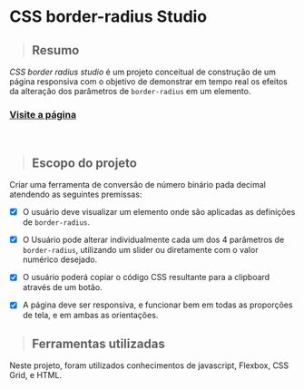 # CSS border-radius Studio

> ## Resumo
*CSS border radius studio* é um projeto conceitual de construção de um página responsiva com o objetivo de demonstrar 
em tempo real os efeitos da alteração dos parâmetros de `border-radius` em um elemento.


### [Visite a página](https://fdias1.github.io/border-radius-studio)
<br>

> ## Escopo do projeto
Criar uma ferramenta de conversão de número binário pada decimal atendendo as seguintes premissas:
-   [x] O usuário deve visualizar um elemento onde são aplicadas as definições de `border-radius`.
-   [x] O Usuário pode alterar individualmente cada um dos 4 parâmetros de `border-radius`, utilizando um slider ou diretamente com o valor numérico desejado.
-   [x] O usuário poderá copiar o código CSS resultante para a clipboard através de um botão.
-   [x] A página deve ser responsiva, e funcionar bem em todas as proporções de tela, e em ambas as orientações.


> ## Ferramentas utilizadas
Neste projeto, foram utilizados conhecimentos de javascript, Flexbox, CSS Grid, e HTML.
